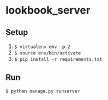 # lookbook_server

## Setup

1. `$ virtualenv env -p 2`
2. `$ source env/bin/activate`
3. `$ pip install -r requirements.txt`

## Run

`$ python manage.py runserver`

